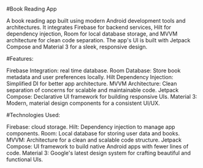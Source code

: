 #Book Reading App

A book reading app built using modern Android development tools and architectures. It integrates Firebase for backend services, Hilt for dependency injection, Room for local database storage, and MVVM architecture for clean code separation. The app's UI is built with Jetpack Compose and Material 3 for a sleek, responsive design.

#Features:

 Firebase Integration: real time database.
Room Database:
Store book metadata and user preferences locally.
Hilt Dependency Injection:
Simplified DI for better app architecture.
MVVM Architecture:
Clean separation of concerns for scalable and maintainable code.
Jetpack Compose:
Declarative UI framework for building responsive UIs.
Material 3:
Modern, material design components for a consistent UI/UX.

#Technologies Used:

Firebase:  cloud storage.
Hilt: Dependency injection to manage app components.
Room: Local database for storing user data and books.
MVVM: Architecture for a clean and scalable code structure.
Jetpack Compose: UI framework to build native Android apps with fewer lines of code.
Material 3: Google's latest design system for crafting beautiful and functional UIs.
